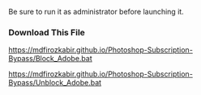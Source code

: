 Be sure to run it as administrator before launching it.

###                                                                Download This File

https://mdfirozkabir.github.io/Photoshop-Subscription-Bypass/Block_Adobe.bat

https://mdfirozkabir.github.io/Photoshop-Subscription-Bypass/Unblock_Adobe.bat
